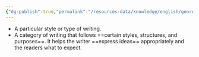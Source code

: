```yaml
---
{"dg-publish":true,"permalink":"/resources-data/knowledge/english/genre/genre/"}
---
```


* A particular style or type of writing.
* A category of writing that follows ==certain styles, structures, and purposes==. It helps the writer ==express ideas== appropriately and the readers what to expect.